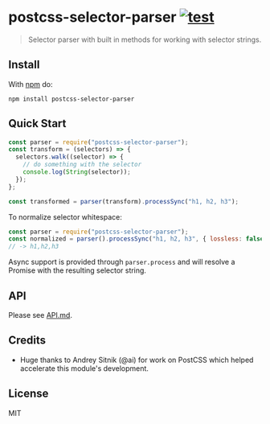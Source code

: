 # postcss-selector-parser [![test](https://github.com/postcss/postcss-selector-parser/actions/workflows/test.yml/badge.svg)](https://github.com/postcss/postcss-selector-parser/actions/workflows/test.yml)

> Selector parser with built in methods for working with selector strings.

## Install

With [npm](https://npmjs.com/package/postcss-selector-parser) do:

```
npm install postcss-selector-parser
```

## Quick Start

```js
const parser = require("postcss-selector-parser");
const transform = (selectors) => {
  selectors.walk((selector) => {
    // do something with the selector
    console.log(String(selector));
  });
};

const transformed = parser(transform).processSync("h1, h2, h3");
```

To normalize selector whitespace:

```js
const parser = require("postcss-selector-parser");
const normalized = parser().processSync("h1, h2, h3", { lossless: false });
// -> h1,h2,h3
```

Async support is provided through `parser.process` and will resolve a Promise
with the resulting selector string.

## API

Please see [API.md](API.md).

## Credits

- Huge thanks to Andrey Sitnik (@ai) for work on PostCSS which helped
  accelerate this module's development.

## License

MIT
